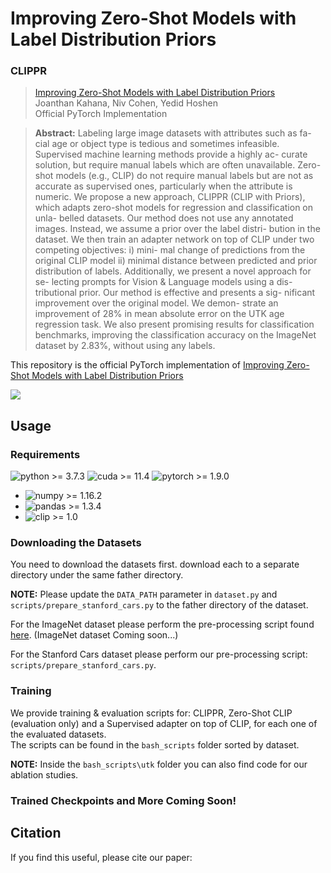 

# Improving Zero-Shot Models with Label Distribution Priors

### CLIPPR

> [Improving Zero-Shot Models with Label Distribution Priors](https://arxiv.org/abs/PAPER_ID) \
> Joanthan Kahana, Niv Cohen, Yedid Hoshen \
> Official PyTorch Implementation

> **Abstract:**  Labeling large image datasets with attributes such as fa-
cial age or object type is tedious and sometimes infeasible.
Supervised machine learning methods provide a highly ac-
curate solution, but require manual labels which are often
unavailable. Zero-shot models (e.g., CLIP) do not require
manual labels but are not as accurate as supervised ones,
particularly when the attribute is numeric. We propose a
new approach, CLIPPR (CLIP with Priors), which adapts
zero-shot models for regression and classification on unla-
belled datasets. Our method does not use any annotated
images. Instead, we assume a prior over the label distri-
bution in the dataset. We then train an adapter network
on top of CLIP under two competing objectives: i) mini-
mal change of predictions from the original CLIP model ii)
minimal distance between predicted and prior distribution
of labels. Additionally, we present a novel approach for se-
lecting prompts for Vision & Language models using a dis-
tributional prior. Our method is effective and presents a sig-
nificant improvement over the original model. We demon-
strate an improvement of 28% in mean absolute error on the
UTK age regression task. We also present promising results
for classification benchmarks, improving the classification
accuracy on the ImageNet dataset by 2.83%, without using
any labels.

This repository is the official PyTorch implementation of [Improving Zero-Shot Models with Label Distribution Priors](https://arxiv.org/abs/PAPER_ID)

<a href="https://arxiv.org/abs/PAPER_ID" target="_blank"><img src="https://img.shields.io/badge/arXiv-PAPER_ID-b31b1b.svg"></a>


## Usage

### Requirements
![python >= 3.7.3](https://img.shields.io/badge/python->=3.7.3-blue.svg) 
![cuda >= 11.4](https://img.shields.io/badge/CUDA->=11.4-bluegreen.svg) 
![pytorch >= 1.9.0](https://img.shields.io/badge/pytorch->=1.9.0-orange.svg)

* ![numpy >= 1.16.2](https://img.shields.io/badge/numpy->=1.16.2-purple.svg)
* ![pandas >= 1.3.4](https://img.shields.io/badge/pandas->=1.3.4-darkblue.svg)
* ![clip >= 1.0](https://img.shields.io/badge/clip->=1.0-darkgreen.svg)

### Downloading the Datasets

You need to download the datasets first. download each to a separate directory under the same father directory.

**NOTE:** Please update the `DATA_PATH` parameter in `dataset.py` and `scripts/prepare_stanford_cars.py` to the father directory of the dataset.

For the ImageNet dataset please perform the pre-processing script found [here](https://github.com/pytorch/examples/blob/main/imagenet/extract_ILSVRC.sh).
(ImageNet dataset Coming soon...)

For the Stanford Cars dataset please perform our pre-processing script: `scripts/prepare_stanford_cars.py`.

### Training

We provide training & evaluation scripts for: CLIPPR, Zero-Shot CLIP (evaluation only) and a Supervised adapter on top of CLIP, for each one of the evaluated datasets.  
The scripts can be found in the `bash_scripts` folder sorted by dataset.

**NOTE:** Inside the `bash_scripts\utk` folder you can also find code for our ablation studies.

### Trained Checkpoints and More Coming Soon! 


## Citation
If you find this useful, please cite our paper:
```

```